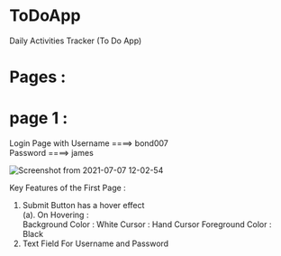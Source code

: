 # ToDoApp

Daily Activities Tracker (To Do App)

 # Pages :  
   # page 1 :
   Login Page with 
    Username ====> bond007 <br>
    Password ====> james <br>
    

![Screenshot from 2021-07-07 12-02-54](https://user-images.githubusercontent.com/67573209/124711233-71b91c80-df1b-11eb-959e-19961ab93d3a.png)



Key Features of the First Page :
 1. Submit Button has a hover effect <br>
    (a). On Hovering : <br>
        Background Color : White
        Cursor : Hand Cursor
        Foreground Color : Black
 2. Text Field For Username and Password
